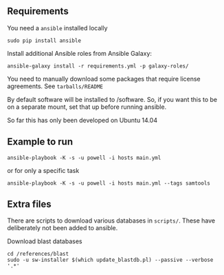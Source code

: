 Requirements
--

You need a `ansible` installed locally

    sudo pip install ansible

Install additional Ansible roles from Ansible Galaxy:
    
    ansible-galaxy install -r requirements.yml -p galaxy-roles/

You need to manually download some packages that require license agreements.  See `tarballs/README`

By default software will be installed to /software.  So, if you want this to be on a separate mount, set that up before running ansible.

So far this has only been developed on Ubuntu 14.04

Example to run
--

    ansible-playbook -K -s -u powell -i hosts main.yml

or for only a specific task

    ansible-playbook -K -s -u powell -i hosts main.yml --tags samtools



Extra files
--

There are scripts to download various databases in `scripts/`. These have deliberately not been added to ansible.

Download blast databases

    cd /references/blast
    sudo -u sw-installer $(which update_blastdb.pl) --passive --verbose '.*'


